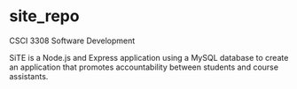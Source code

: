 # site_repo
CSCI 3308 Software Development

SiTE is a Node.js and Express application using a MySQL database to create an application that promotes accountability between students and course assistants.
